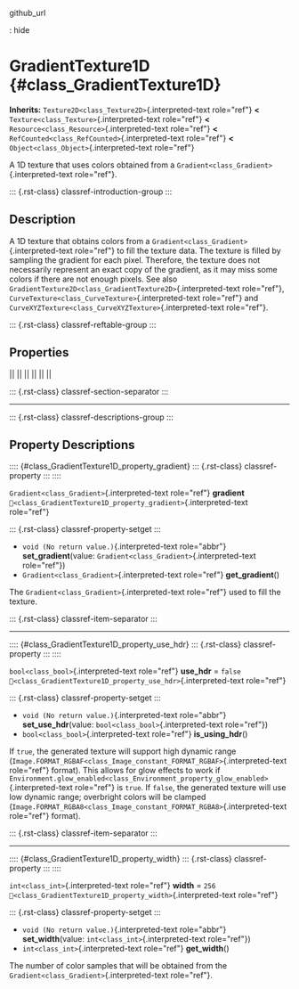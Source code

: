 github_url

:   hide

# GradientTexture1D {#class_GradientTexture1D}

**Inherits:** `Texture2D<class_Texture2D>`{.interpreted-text role="ref"}
**\<** `Texture<class_Texture>`{.interpreted-text role="ref"} **\<**
`Resource<class_Resource>`{.interpreted-text role="ref"} **\<**
`RefCounted<class_RefCounted>`{.interpreted-text role="ref"} **\<**
`Object<class_Object>`{.interpreted-text role="ref"}

A 1D texture that uses colors obtained from a
`Gradient<class_Gradient>`{.interpreted-text role="ref"}.

::: {.rst-class}
classref-introduction-group
:::

## Description

A 1D texture that obtains colors from a
`Gradient<class_Gradient>`{.interpreted-text role="ref"} to fill the
texture data. The texture is filled by sampling the gradient for each
pixel. Therefore, the texture does not necessarily represent an exact
copy of the gradient, as it may miss some colors if there are not enough
pixels. See also
`GradientTexture2D<class_GradientTexture2D>`{.interpreted-text
role="ref"}, `CurveTexture<class_CurveTexture>`{.interpreted-text
role="ref"} and
`CurveXYZTexture<class_CurveXYZTexture>`{.interpreted-text role="ref"}.

::: {.rst-class}
classref-reftable-group
:::

## Properties

||
||
||
||
||
||

::: {.rst-class}
classref-section-separator
:::

------------------------------------------------------------------------

::: {.rst-class}
classref-descriptions-group
:::

## Property Descriptions

:::: {#class_GradientTexture1D_property_gradient}
::: {.rst-class}
classref-property
:::
::::

`Gradient<class_Gradient>`{.interpreted-text role="ref"} **gradient**
`🔗<class_GradientTexture1D_property_gradient>`{.interpreted-text
role="ref"}

::: {.rst-class}
classref-property-setget
:::

- `void (No return value.)`{.interpreted-text role="abbr"}
  **set_gradient**(value: `Gradient<class_Gradient>`{.interpreted-text
  role="ref"})
- `Gradient<class_Gradient>`{.interpreted-text role="ref"}
  **get_gradient**()

The `Gradient<class_Gradient>`{.interpreted-text role="ref"} used to
fill the texture.

::: {.rst-class}
classref-item-separator
:::

------------------------------------------------------------------------

:::: {#class_GradientTexture1D_property_use_hdr}
::: {.rst-class}
classref-property
:::
::::

`bool<class_bool>`{.interpreted-text role="ref"} **use_hdr** = `false`
`🔗<class_GradientTexture1D_property_use_hdr>`{.interpreted-text
role="ref"}

::: {.rst-class}
classref-property-setget
:::

- `void (No return value.)`{.interpreted-text role="abbr"}
  **set_use_hdr**(value: `bool<class_bool>`{.interpreted-text
  role="ref"})
- `bool<class_bool>`{.interpreted-text role="ref"} **is_using_hdr**()

If `true`, the generated texture will support high dynamic range
(`Image.FORMAT_RGBAF<class_Image_constant_FORMAT_RGBAF>`{.interpreted-text
role="ref"} format). This allows for glow effects to work if
`Environment.glow_enabled<class_Environment_property_glow_enabled>`{.interpreted-text
role="ref"} is `true`. If `false`, the generated texture will use low
dynamic range; overbright colors will be clamped
(`Image.FORMAT_RGBA8<class_Image_constant_FORMAT_RGBA8>`{.interpreted-text
role="ref"} format).

::: {.rst-class}
classref-item-separator
:::

------------------------------------------------------------------------

:::: {#class_GradientTexture1D_property_width}
::: {.rst-class}
classref-property
:::
::::

`int<class_int>`{.interpreted-text role="ref"} **width** = `256`
`🔗<class_GradientTexture1D_property_width>`{.interpreted-text
role="ref"}

::: {.rst-class}
classref-property-setget
:::

- `void (No return value.)`{.interpreted-text role="abbr"}
  **set_width**(value: `int<class_int>`{.interpreted-text role="ref"})
- `int<class_int>`{.interpreted-text role="ref"} **get_width**()

The number of color samples that will be obtained from the
`Gradient<class_Gradient>`{.interpreted-text role="ref"}.
